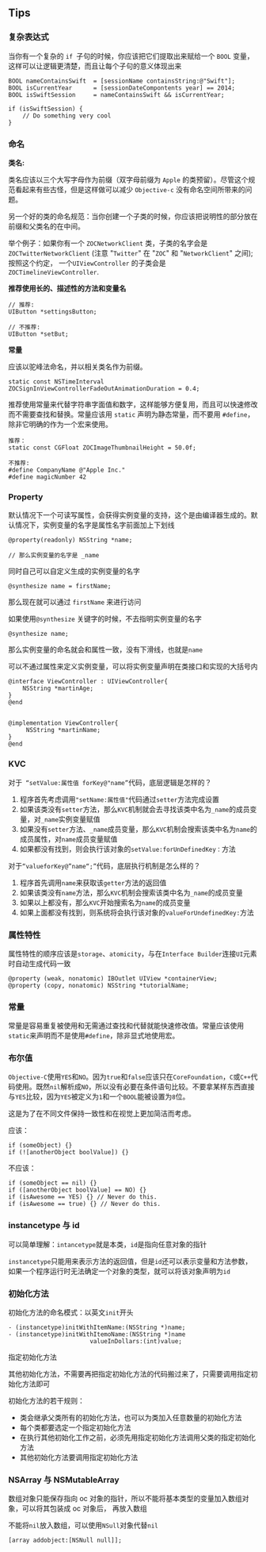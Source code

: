 ## Tips

### 复杂表达式

当你有一个复杂的 `if `子句的时候，你应该把它们提取出来赋给一个 `BOOL` 变量，这样可以让逻辑更清楚，而且让每个子句的意义体现出来

	BOOL nameContainsSwift  = [sessionName containsString:@"Swift"];
	BOOL isCurrentYear      = [sessionDateCompontents year] == 2014;
	BOOL isSwiftSession     = nameContainsSwift && isCurrentYear;
	
	if (isSwiftSession) {
	    // Do something very cool
	}
### 命名

**类名:**

类名应该以三个大写字母作为前缀（双字母前缀为 `Apple` 的类预留）。尽管这个规范看起来有些古怪，但是这样做可以减少 `Objective-c` 没有命名空间所带来的问题。

另一个好的类的命名规范：当你创建一个子类的时候，你应该把说明性的部分放在前缀和父类名的在中间。

举个例子：如果你有一个 `ZOCNetworkClient` 类，子类的名字会是`ZOCTwitterNetworkClient` (注意 "`Twitter`" 在 "`ZOC`" 和 "`NetworkClient`" 之间); 按照这个约定， 一个`UIViewController` 的子类会是 `ZOCTimelineViewController`.

**推荐使用长的、描述性的方法和变量名**

	// 推荐:
	UIButton *settingsButton;
	
	// 不推荐:
	UIButton *setBut;

**常量**

应该以驼峰法命名，并以相关类名作为前缀。

	static const NSTimeInterval ZOCSignInViewControllerFadeOutAnimationDuration = 0.4;
	
推荐使用常量来代替字符串字面值和数字，这样能够方便复用，而且可以快速修改而不需要查找和替换。常量应该用 `static` 声明为静态常量，而不要用 `#define`，除非它明确的作为一个宏来使用。

	推荐：
	static const CGFloat ZOCImageThumbnailHeight = 50.0f;
	
	不推荐:
	#define CompanyName @"Apple Inc."
	#define magicNumber 42
	
### Property

默认情况下一个可读写属性，会获得实例变量的支持，这个是由编译器生成的。默认情况下，实例变量的名字是属性名字前面加上下划线

	
	@property(readonly) NSString *name;
	
	// 那么实例变量的名字是 _name
	
同时自己可以自定义生成的实例变量的名字

	@synthesize name = firstName;

那么现在就可以通过 `firstName` 来进行访问

如果使用`@synthesize` 关键字的时候，不去指明实例变量的名字
 
 	@synthesize name;
 那么实例变量的命名就会和属性一致，没有下滑线，也就是`name`
 
 可以不通过属性来定义实例变量，可以将实例变量声明在类接口和实现的大括号内
 
	@interface ViewController : UIViewController{
	    NSString *martinAge;
	}	
	@end


 	@implementation ViewController{
   		 NSString *martinName;
	}
 	@end
 	
 
###  KVC	 	

对于` “setValue:属性值 forKey@"name”`代码，底层逻辑是怎样的？

1. 程序首先考虑调用`"setName:属性值"`代码通过`setter`方法完成设置
2. 如果该类没有`setter`方法，那么`KVC`机制就会去寻找该类中名为`_name`的成员变量，对`_name`实例变量赋值
3. 如果没有`setter`方法、`_name`成员变量，那么`KVC`机制会搜索该类中名为`name`的成员属性，对`name`成员变量赋值
4. 如果都没有找到，则会执行该对象的`setValue:forUnDefinedKey：`方法

对于`“valueforKey@”name“;”`代码，底层执行机制是怎么样的？

1. 程序首先调用`name`来获取该`getter`方法的返回值
2. 如果该类没有`name`方法，那么`KVC`机制会搜索该类中名为`_name`的成员变量
3. 如果以上都没有，那么`KVC`开始搜索名为`name`的成员变量
4. 如果上面都没有找到，则系统将会执行该对象的`valueForUndefinedKey:`方法


### 属性特性
属性特性的顺序应该是`storage`、`atomicity`，与在`Interface Builder`连接`UI`元素时自动生成代码一致

	@property (weak, nonatomic) IBOutlet UIView *containerView;  
	@property (copy, nonatomic) NSString *tutorialName;

### 常量
常量是容易重复被使用和无需通过查找和代替就能快速修改值。常量应该使用`static`来声明而不是使用`#define`，除非显式地使用宏。

### 布尔值
`Objective-C`使用`YES`和`NO`。因为`true`和`false`应该只在`CoreFoundation`，`C`或`C++`代码使用。既然`nil`解析成`NO`，所以没有必要在条件语句比较。不要拿某样东西直接与`YES`比较，因为`YES`被定义为`1`和一个`BOOL`能被设置为`8`位。

这是为了在不同文件保持一致性和在视觉上更加简洁而考虑。

应该：

	if (someObject) {}  
	if (![anotherObject boolValue]) {}  
不应该：
	
	if (someObject == nil) {}  
	if ([anotherObject boolValue] == NO) {}  
	if (isAwesome == YES) {} // Never do this.  
	if (isAwesome == true) {} // Never do this.  
	
### instancetype 与 id
可以简单理解：`intancetype`就是本类，`id`是指向任意对象的指针

`instancetype`只能用来表示方法的返回值，但是`id`还可以表示变量和方法参数，如果一个程序运行时无法确定一个对象的类型，就可以将该对象声明为`id`

###  初始化方法

初始化方法的命名模式：以英文`init`开头

	- (instancetype)initWithItemName:(NSString *)name;
	- (instancetype)initWithItemoName:(NSString *)name
						   valueInDollars:(int)value;
						   
指定初始化方法

其他初始化方法，不需要再把指定初始化方法的代码搬过来了，只需要调用指定初始化方法即可

初始化方法的若干规则：

* 类会继承父类所有的初始化方法，也可以为类加入任意数量的初始化方法
* 每个类都要选定一个指定初始化方法
* 在执行其他初始化工作之前，必须先用指定初始化方法调用父类的指定初始化方法
* 其他初始化方法要调用指定初始化方法

### NSArray 与 NSMutableArray

数组对象只能保存指向 oc 对象的指针，所以不能将基本类型的变量加入数组对象，可以将其包装成 oc 对象后， 再放入数组

不能将`nil`放入数组，可以使用`NSull`对象代替`nil`

	[array addobject:[NSNull null]];
